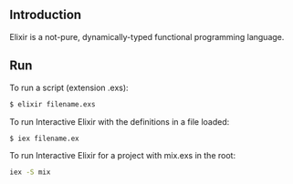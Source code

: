 ## Introduction
Elixir is a not-pure, dynamically-typed functional programming language.

## Run
To run a script (extension .exs):
```bash
$ elixir filename.exs
```
To run Interactive Elixir with the definitions in a file loaded:
```bash
$ iex filename.ex
```
To run Interactive Elixir for a project with mix.exs in the root:
```bash
iex -S mix
```
